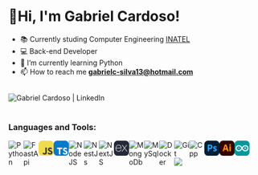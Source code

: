 # 👋Hi, I'm Gabriel Cardoso!

- 📚 Currently studing Computer Engineering [INATEL](https://inatel.br/home/)
- 💻️ Back-end Developer
-  🌱 I’m currently learning Python
- 📫 How to reach me **gabrielc-silva13@hotmail.com**

## 

<a href="https://www.linkedin.com/in/gabriel-cardoso-g/">
  <img align="left" alt="Gabriel Cardoso | LinkedIn"  src="https://img.shields.io/badge/LinkedIn-0077B5?style=for-the-badge&logo=linkedin&logoColor=white" />
</a>
<br />
<br />

### Languages and Tools:
<img align="left" alt="Python" width="30px" src="https://cdn.jsdelivr.net/gh/devicons/devicon/icons/python/python-original.svg" />
<img align="left" alt="FastApi" width="30px" src="https://cdn.jsdelivr.net/gh/devicons/devicon/icons/fastapi/fastapi-original.svg" />
<img align="left" alt="JavaScript" width="30px" src="https://raw.githubusercontent.com/tandpfun/skill-icons/59059d9d1a2c092696dc66e00931cc1181a4ce1f/icons/JavaScript.svg" />
<img align="left" alt="TypeScript" width="30px" src="https://github.com/tandpfun/skill-icons/raw/main/icons/TypeScript.svg" />
<img align="left" alt="NodeJS" width="30px" src="https://cdn.jsdelivr.net/gh/devicons/devicon/icons/nodejs/nodejs-original.svg" />
<img align="left" alt="NestJs" width="30px" src="https://cdn.jsdelivr.net/gh/devicons/devicon/icons/nestjs/nestjs-plain.svg" />
<img align="left" alt="NextJS" width="30px" src="https://cdn.jsdelivr.net/gh/devicons/devicon/icons/nextjs/nextjs-original.svg" />
<img align="left" alt="Express" width="30px" src="https://github.com/tandpfun/skill-icons/raw/main/icons/ExpressJS-Dark.svg" />
<img align="left" alt="MongoDb" width="30px" src="https://cdn.jsdelivr.net/gh/devicons/devicon/icons/mongodb/mongodb-original.svg" />
<img align="left" alt="MySql" width="30px" src="https://cdn.jsdelivr.net/gh/devicons/devicon/icons/mysql/mysql-original-wordmark.svg" />
<img align="left" alt="Docker" width="30px" src="https://cdn.jsdelivr.net/gh/devicons/devicon/icons/docker/docker-original.svg" />
<img align="left" alt="Git" width="30px" src="https://cdn.jsdelivr.net/gh/devicons/devicon/icons/git/git-original.svg" />
<img align="left" alt="Cpp" width="30px"  src="https://cdn.jsdelivr.net/gh/devicons/devicon/icons/cplusplus/cplusplus-original.svg" />
<img align="left" alt="Photoshop" width="30px" src="https://github.com/tandpfun/skill-icons/raw/main/icons/Photoshop.svg" />
<img align="left" alt="Ilustrator" width="30px" src="https://github.com/tandpfun/skill-icons/raw/main/icons/Illustrator.svg" />
<img align="left" alt="Arduino" width="30px" src="https://github.com/tandpfun/skill-icons/raw/main/icons/Arduino.svg" />

<br />
<br />

<div>
<img height="180em" src="https://github-readme-stats.vercel.app/api?username=Gabriel-Scoder&show_icons=true&theme=dracula&include_all_commits=true&count_private=true"/>
</div>

[linkedin]: https://www.linkedin.com/in/gabriel-cardoso-g/

